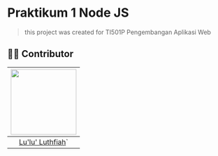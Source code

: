 # Praktikum 1 Node JS

> this project was created for TI501P Pengembangan Aplikasi Web

## 👩‍💻 Contributor

| <img src="https://avatars.githubusercontent.com/u/161204020?v=4" width="150px"> |
|:--:|
| [Lu'lu' Luthfiah](https://github.com/lulultfh)` |
